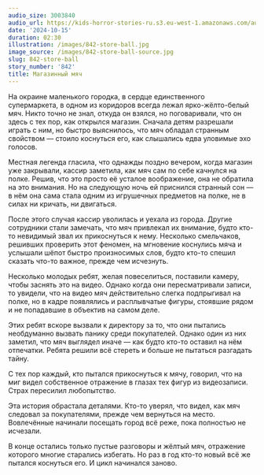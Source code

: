 ```yaml
---
audio_size: 3003840
audio_url: https://kids-horror-stories-ru.s3.eu-west-1.amazonaws.com/audio/842-store-ball.mp3
date: '2024-10-15'
duration: 02:30
illustration: /images/842-store-ball.jpg
image_source: /images/842-store-ball-source.jpg
slug: 842-store-ball
story_number: '842'
title: Магазинный мяч
---
```


На окраине маленького городка, в сердце единственного супермаркета, в одном из коридоров всегда лежал ярко-жёлто-белый мяч. Никто точно не знал, откуда он взялся, но поговаривали, что он здесь с тех пор, как открылся магазин. Сначала детям разрешали играть с ним, но быстро выяснилось, что мяч обладал странным свойством — стоило коснуться его, как слышались едва уловимые эхо голосов.

Местная легенда гласила, что однажды поздно вечером, когда магазин уже закрывали, кассир заметила, как мяч сам по себе качнулся на полке. Решив, что это просто её усталое воображение, она не обратила на это внимания. Но на следующую ночь ей приснился странный сон — в нём она сама стала одним из игрушечных предметов на полке, не в силах ни кричать, ни двигаться.

После этого случая кассир уволилась и уехала из города. Другие сотрудники стали замечать, что мяч привлекал их внимание, будто кто-то невидимый звал их прикоснуться к нему. Несколько смельчаков, решивших проверить этот феномен, на мгновение коснулись мяча и услышали шёпот быстро произносимых слов, будто кто-то спешил сказать что-то важное, прежде чем исчезнуть.

Несколько молодых ребят, желая повеселиться, поставили камеру, чтобы заснять это на видео. Однако когда они пересматривали записи, то увидели, что на видео мяч действительно слегка подпрыгивал на полке, но в кадре появлялись и расплывчатые фигуры, стоявшие рядом и не попадавшие в объектив на самом деле.

Этих ребят вскоре вызвали к директору за то, что они пытались необдуманно вызвать панику среди покупателей. Однако один из них заметил, что мяч выглядел иначе — как будто кто-то оставил на нём отпечатки. Ребята решили всё стереть и больше не пытаться разгадать тайну.

С тех пор каждый, кто пытался прикоснуться к мячу, говорил, что на миг видел собственное отражение в глазах тех фигур из видеозаписи. Страх пересилил любопытство.

Эта история обрастала деталями. Кто-то уверял, что видел, как мяч следовал за покупателями, прежде чем вернуться на место. Вовлечённые начинали посещать город всё реже, пока полностью не исчезали.

В конце остались только пустые разговоры и жёлтый мяч, отражение которого многие старались избегать. Но раз в год кто-то новый всё же пытался коснуться его. И цикл начинался заново.